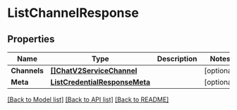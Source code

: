 # ListChannelResponse

## Properties

Name | Type | Description | Notes
------------ | ------------- | ------------- | -------------
**Channels** | [**[]ChatV2ServiceChannel**](chat.v2.service.channel.md) |  | [optional] 
**Meta** | [**ListCredentialResponseMeta**](ListCredentialResponse_meta.md) |  | [optional] 

[[Back to Model list]](../README.md#documentation-for-models) [[Back to API list]](../README.md#documentation-for-api-endpoints) [[Back to README]](../README.md)


